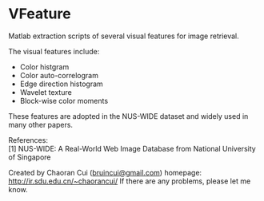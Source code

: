 VFeature
========

Matlab extraction scripts of several visual features for image retrieval.

The visual features include: 

 - Color histgram
 - Color auto-correlogram 
 - Edge direction histogram
 - Wavelet texture
 - Block-wise color moments

These features are adopted in the NUS-WIDE dataset and widely used in many other papers.
 
References:  
[1] NUS-WIDE: A Real-World Web Image Database from National University of Singapore

Created by Chaoran Cui (bruincui@gmail.com)
homepage: http://ir.sdu.edu.cn/~chaorancui/
If there are any problems, please let me know.
